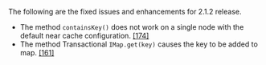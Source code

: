 
The following are the fixed issues and enhancements for 2.1.2 release.

- The method `containsKey()` does not work on a single node with the default near cache configuration. <a href="https://github.com/hazelcast/hazelcast/issues/174" target="_blank">[174]</a>
- The method Transactional `IMap.get(key)` causes the key to be added to map. <a href="https://github.com/hazelcast/hazelcast/issues/161" target="_blank">[161]</a>

